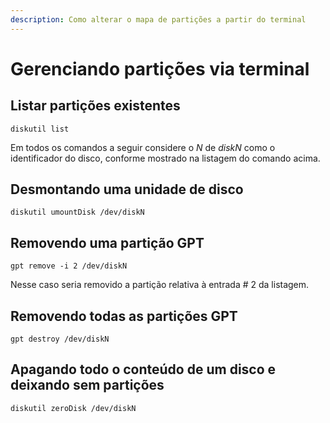 ```yaml
---
description: Como alterar o mapa de partições a partir do terminal
---
```


# Gerenciando partições via terminal

## Listar partições existentes

```text
diskutil list
```

Em todos os comandos a seguir considere o _N_ de _diskN_ como o identificador do disco, conforme mostrado na listagem do comando acima.

## Desmontando uma unidade de disco

```text
diskutil umountDisk /dev/diskN
```

## Removendo uma partição GPT

```text
gpt remove -i 2 /dev/diskN
```

Nesse caso seria removido a partição relativa à entrada \# 2 da listagem.

## Removendo todas as partições GPT

```text
gpt destroy /dev/diskN
```

## Apagando todo o conteúdo de um disco e deixando sem partições

```text
diskutil zeroDisk /dev/diskN
```



